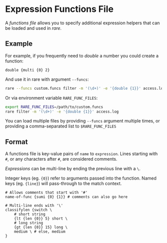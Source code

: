 # Expression Functions File

A *functions file* allows you to specify additional expression
helpers that can be loaded and used in *rare*.

## Example

For example, if you frequently need to *double* a number you
could create a function:

```funcfile title="custom.funcs"
double {multi {0} 2}
```

And use it in rare with argument `--funcs`:
```sh
rare --funcs custom.funcs filter -m '(\d+)' -e '{double {1}}' access.log
```

Or via environment variable `RARE_FUNC_FILES`:
```sh
export RARE_FUNC_FILES=/path/to/custom.funcs
rare filter -m '(\d+)' -e '{double {1}}' access.log
```

You can load multiple files by providing `--funcs` argument multiple
times, or providing a comma-separated list to `$RARE_FUNC_FILES`

## Format

A functions file is key-value pairs of `name` to `expression`. Lines
starting with `#`, or any characters after `#`, are considered comments.

*Expressions* can be multi-line by ending the previous line with a `\`.

Integer keys (eg. `{0}`) refer to arguments passed into the function. Named
keys (eg. `{line}`) will pass-through to the match context.

```funcsfile
# Allows comments that start with '#'
name-of-func {sumi {0} {1}} # comments can also go here

# Multi-line ends with '\'
classifylen {switch \
    # short string
    {lt {len {0}} 5} short \
    # long string
    {gt {len {0}} 15} long \
    medium \ # else, medium
}
```
